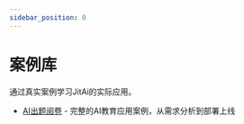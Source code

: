 ```yaml
---
sidebar_position: 0
---
```


# 案例库

通过真实案例学习JitAi的实际应用。

- [AI出题阅卷](./AI出题阅卷) - 完整的AI教育应用案例，从需求分析到部署上线 